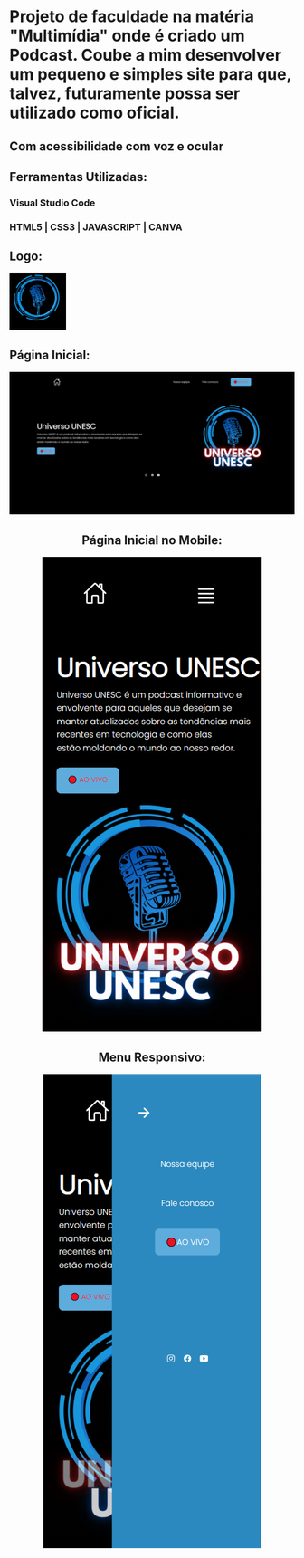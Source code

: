 # Projeto de faculdade na matéria "Multimídia" onde é criado um Podcast. Coube a mim desenvolver um pequeno e simples site para que, talvez, futuramente possa ser utilizado como oficial.
## Com acessibilidade com voz e ocular
## Ferramentas Utilizadas:
### Visual Studio Code
### HTML5 | CSS3 | JAVASCRIPT | CANVA

## Logo:
<img src="https://github.com/Lucas-Woibau/Site-UNIVERSO-UNESC/blob/master/img/logoAnim.gif?raw=true" width=100px>

## Página Inicial:
<img src="https://github.com/Lucas-Woibau/Site-UNIVERSO-UNESC/blob/master/public/Tela%20Inicial%20(PC).png?raw=true">

<div align="center">

  ## Página Inicial no Mobile:
  <img src="https://github.com/Lucas-Woibau/Site-UNIVERSO-UNESC/blob/master/public/Tela%20Inicial%20(Mobile).png?raw=true">

  ## Menu Responsivo:
  <img src="https://github.com/Lucas-Woibau/Site-UNIVERSO-UNESC/blob/master/public/Menu%20responsivo.png?raw=true">
  
</div>
